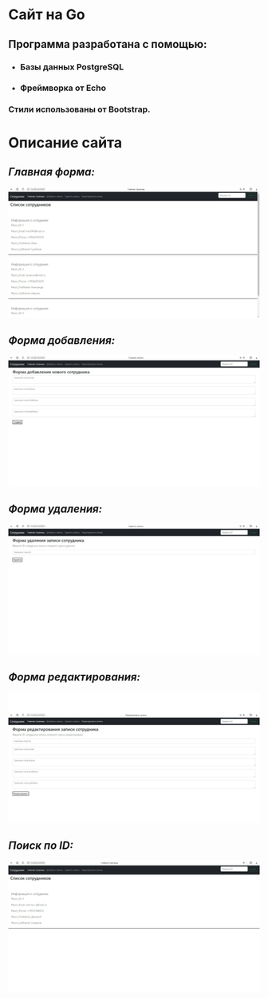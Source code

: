 # Сайт на Go
## Программа  разработана с помощью: 
- ### Базы данных PostgreSQL 
- ### Фреймворка от Echo
  
### Стили использованы от Bootstrap.

# Описание сайта
## *Главная форма:*
![Главная форма](/TaskWithGin-Postgres-HTML/photo/mainForm.jpg)

## *Форма добавления:*
![Добавить запись](/TaskWithGin-Postgres-HTML/photo/add.jpg)

## *Форма удаления:*
![Удалить запись](/TaskWithGin-Postgres-HTML/photo/delete.jpg)

## *Форма редактирования:*
![Редактировать запись](/TaskWithGin-Postgres-HTML/photo/edit.jpg)

## *Поиск по ID:*
![Найти по id](/TaskWithGin-Postgres-HTML/photo/search.jpg)
